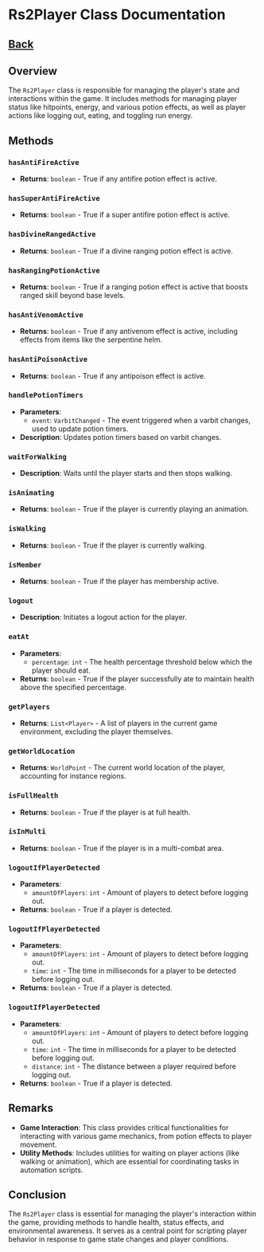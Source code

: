 # Rs2Player Class Documentation
## [Back](development.md)
## Overview
The `Rs2Player` class is responsible for managing the player's state and interactions within the game. It includes methods for managing player status like hitpoints, energy, and various potion effects, as well as player actions like logging out, eating, and toggling run energy.

## Methods

### `hasAntiFireActive`
- **Returns**: `boolean` - True if any antifire potion effect is active.

### `hasSuperAntiFireActive`
- **Returns**: `boolean` - True if a super antifire potion effect is active.

### `hasDivineRangedActive`
- **Returns**: `boolean` - True if a divine ranging potion effect is active.

### `hasRangingPotionActive`
- **Returns**: `boolean` - True if a ranging potion effect is active that boosts ranged skill beyond base levels.

### `hasAntiVenomActive`
- **Returns**: `boolean` - True if any antivenom effect is active, including effects from items like the serpentine helm.

### `hasAntiPoisonActive`
- **Returns**: `boolean` - True if any antipoison effect is active.

### `handlePotionTimers`
- **Parameters**:
    - `event`: `VarbitChanged` - The event triggered when a varbit changes, used to update potion timers.
- **Description**: Updates potion timers based on varbit changes.

### `waitForWalking`
- **Description**: Waits until the player starts and then stops walking.

### `isAnimating`
- **Returns**: `boolean` - True if the player is currently playing an animation.

### `isWalking`
- **Returns**: `boolean` - True if the player is currently walking.

### `isMember`
- **Returns**: `boolean` - True if the player has membership active.

### `logout`
- **Description**: Initiates a logout action for the player.

### `eatAt`
- **Parameters**:
    - `percentage`: `int` - The health percentage threshold below which the player should eat.
- **Returns**: `boolean` - True if the player successfully ate to maintain health above the specified percentage.

### `getPlayers`
- **Returns**: `List<Player>` - A list of players in the current game environment, excluding the player themselves.

### `getWorldLocation`
- **Returns**: `WorldPoint` - The current world location of the player, accounting for instance regions.

### `isFullHealth`
- **Returns**: `boolean` - True if the player is at full health.

### `isInMulti`
- **Returns**: `boolean` - True if the player is in a multi-combat area.

### `logoutIfPlayerDetected`
- **Parameters**:
  - `amountOfPlayers`: `int` - Amount of players to detect before logging out.
- **Returns**: `boolean` - True if a player is detected.

### `logoutIfPlayerDetected`
- **Parameters**:
  - `amountOfPlayers`: `int` - Amount of players to detect before logging out.
  - `time`: `int` - The time in milliseconds for a player to be detected before logging out.
- **Returns**: `boolean` - True if a player is detected.

### `logoutIfPlayerDetected`
- **Parameters**:
  - `amountOfPlayers`: `int` - Amount of players to detect before logging out.
  - `time`: `int` - The time in milliseconds for a player to be detected before logging out.
  - `distance`: `int` - The distance between a player required before logging out.
- **Returns**: `boolean` - True if a player is detected.

## Remarks
- **Game Interaction**: This class provides critical functionalities for interacting with various game mechanics, from potion effects to player movement.
- **Utility Methods**: Includes utilities for waiting on player actions (like walking or animation), which are essential for coordinating tasks in automation scripts.

## Conclusion
The `Rs2Player` class is essential for managing the player's interaction within the game, providing methods to handle health, status effects, and environmental awareness. It serves as a central point for scripting player behavior in response to game state changes and player conditions.
